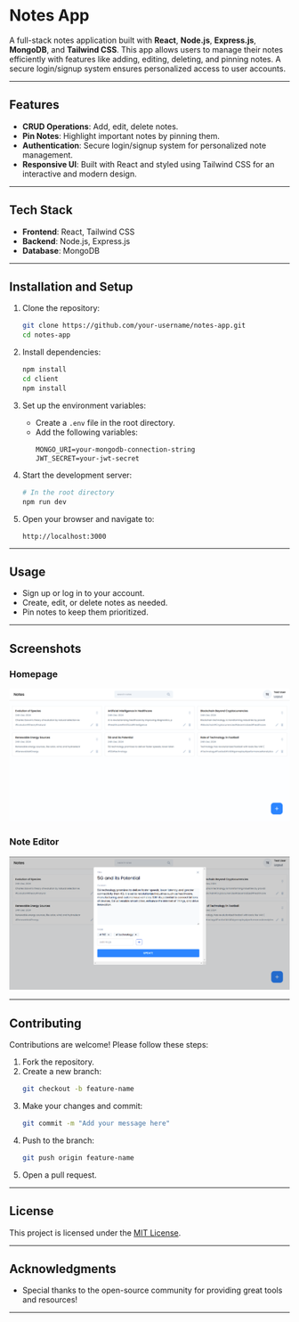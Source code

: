 # Notes App

A full-stack notes application built with **React**, **Node.js**, **Express.js**, **MongoDB**, and **Tailwind CSS**. This app allows users to manage their notes efficiently with features like adding, editing, deleting, and pinning notes. A secure login/signup system ensures personalized access to user accounts.

---

## Features

- **CRUD Operations**: Add, edit, delete notes.
- **Pin Notes**: Highlight important notes by pinning them.
- **Authentication**: Secure login/signup system for personalized note management.
- **Responsive UI**: Built with React and styled using Tailwind CSS for an interactive and modern design.

---

## Tech Stack

- **Frontend**: React, Tailwind CSS
- **Backend**: Node.js, Express.js
- **Database**: MongoDB

---

## Installation and Setup

1. Clone the repository:
   ```bash
   git clone https://github.com/your-username/notes-app.git
   cd notes-app
   ```

2. Install dependencies:
   ```bash
   npm install
   cd client
   npm install
   ```

3. Set up the environment variables:
   - Create a `.env` file in the root directory.
   - Add the following variables:
     ```
     MONGO_URI=your-mongodb-connection-string
     JWT_SECRET=your-jwt-secret
     ```

4. Start the development server:
   ```bash
   # In the root directory
   npm run dev
   ```

5. Open your browser and navigate to:
   ```
   http://localhost:3000
   ```

---

## Usage

- Sign up or log in to your account.
- Create, edit, or delete notes as needed.
- Pin notes to keep them prioritized.

---

## Screenshots

### Homepage
![Homepage](screenshots/home.png)

### Note Editor
![Note Editor](screenshots/view-edit.png)

---

## Contributing

Contributions are welcome! Please follow these steps:

1. Fork the repository.
2. Create a new branch:
   ```bash
   git checkout -b feature-name
   ```
3. Make your changes and commit:
   ```bash
   git commit -m "Add your message here"
   ```
4. Push to the branch:
   ```bash
   git push origin feature-name
   ```
5. Open a pull request.

---

## License

This project is licensed under the [MIT License](LICENSE).

---

## Acknowledgments

- Special thanks to the open-source community for providing great tools and resources!

---


